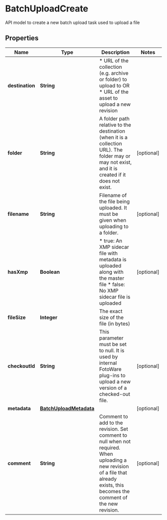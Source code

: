 

# BatchUploadCreate

API model to create a new batch upload task used to upload a file

## Properties

| Name | Type | Description | Notes |
|------------ | ------------- | ------------- | -------------|
|**destination** | **String** | * URL of the collection (e.g. archive or folder) to upload to OR * URL of the asset to upload a new revision  |  |
|**folder** | **String** | A folder path relative to the destination (when it is a collection URL).  The folder may or may not exist, and it is created if it does not exist.  |  [optional] |
|**filename** | **String** | Filename of the file being uploaded. It must be given when uploading to a folder.  |  [optional] |
|**hasXmp** | **Boolean** | * true: An XMP sidecar file with metadata is uploaded along with the master file * false: No XMP sidecar file is uploaded  |  [optional] |
|**fileSize** | **Integer** | The exact size of the file (in bytes)  |  |
|**checkoutId** | **String** | This parameter must be set to null. It is used by internal FotoWare plug-ins to upload a new version of a checked-out file.  |  [optional] |
|**metadata** | [**BatchUploadMetadata**](BatchUploadMetadata.md) |  |  [optional] |
|**comment** | **String** | Comment to add to the revision. Set comment to null when not required. When uploading a new revision of a file that already exists, this becomes the comment of the new revision.   |  [optional] |



